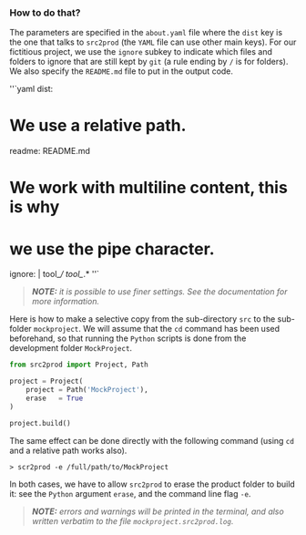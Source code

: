 ### How to do that?

The parameters are specified in the `about.yaml` file where the `dist` key is the one that talks to `src2prod` (the `YAML` file can use other main keys). For our fictitious project, we use the `ignore` subkey to indicate which files and folders to ignore that are still kept by `git` (a rule ending by `/` is for folders). We also specify the `README.md` file to put in the output code.

''`yaml
dist:
  # We use a relative path.
  readme: README.md
  # We work with multiline content, this is why
  # we use the pipe character.
  ignore: |
    tool_*/
    tool_*.*
''`

> ***NOTE:*** *it is possible to use finer settings. See the documentation for more information.*

Here is how to make a selective copy from the sub-directory `src` to the sub-folder `mockproject`. We will assume that the `cd` command has been used beforehand, so that running the `Python` scripts is done from the development folder `MockProject`.

~~~python
from src2prod import Project, Path

project = Project(
    project = Path('MockProject'),
    erase   = True
)

project.build()
~~~


The same effect can be done directly with the following command (using `cd` and a relative path works also).

~~~
> scr2prod -e /full/path/to/MockProject
~~~


In both cases, we have to allow `src2prod` to erase the product folder to build it: see the `Python` argument `erase`, and the command line flag `-e`.


>
> ***NOTE:*** *errors and warnings will be printed in the terminal, and also written verbatim to the file `mockproject.src2prod.log`.*
